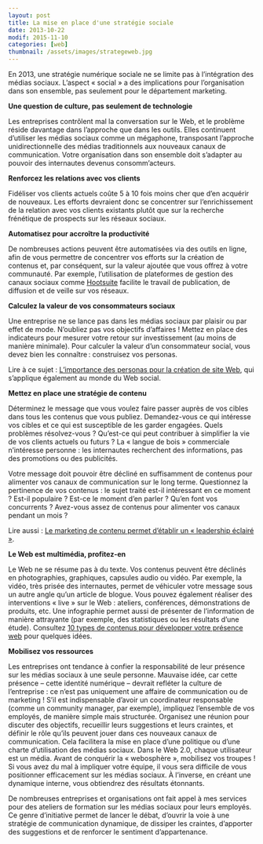 ```yaml
---
layout: post
title: La mise en place d'une stratégie sociale
date: 2013-10-22
modif: 2015-11-10
categories: [web]
thumbnail: /assets/images/strategeweb.jpg
---
```


En 2013, une stratégie numérique sociale ne se limite pas à l’intégration des médias sociaux. L’aspect « social » a des implications pour l’organisation dans son ensemble, pas seulement pour le département marketing.

**Une question de culture, pas seulement de technologie**

Les entreprises contrôlent mal la conversation sur le Web, et le problème réside davantage dans l’approche que dans les outils. Elles continuent d’utiliser les médias sociaux comme un mégaphone, transposant l’approche unidirectionnelle des médias traditionnels aux nouveaux canaux de communication. Votre organisation dans son ensemble doit s’adapter au pouvoir des internautes devenus consomm’acteurs.

**Renforcez les relations avec vos clients**

Fidéliser vos clients actuels coûte 5 à 10 fois moins cher que d’en acquérir de nouveaux. Les efforts devraient donc se concentrer sur l’enrichissement de la relation avec vos clients existants plutôt que sur la recherche frénétique de prospects sur les réseaux sociaux.

**Automatisez pour accroître la productivité**

De nombreuses actions peuvent être automatisées via des outils en ligne, afin de vous permettre de concentrer vos efforts sur la création de contenus et, par conséquent, sur la valeur ajoutée que vous offrez à votre communauté. Par exemple, l’utilisation de plateformes de gestion des canaux sociaux comme [Hootsuite](http://www.hootsuite.com/) facilite le travail de publication, de diffusion et de veille sur vos réseaux.

**Calculez la valeur de vos consommateurs sociaux**

Une entreprise ne se lance pas dans les médias sociaux par plaisir ou par effet de mode. N’oubliez pas vos objectifs d’affaires ! Mettez en place des indicateurs pour mesurer votre retour sur investissement (au moins de manière minimale). Pour calculer la valeur d’un consommateur social, vous devez bien les connaître : construisez vos personas.

Lire à ce sujet : [L’importance des personas pour la création de site Web](limportance-des-personas-pour-la-creation-de-site-web.html), qui s’applique également au monde du Web social.

**Mettez en place une stratégie de contenu**

Déterminez le message que vous voulez faire passer auprès de vos cibles dans tous les contenus que vous publiez. Demandez-vous ce qui intéresse vos cibles et ce qui est susceptible de les garder engagées. Quels problèmes résolvez-vous ? Qu’est-ce qui peut contribuer à simplifier la vie de vos clients actuels ou futurs ? La « langue de bois » commerciale n’intéresse personne : les internautes recherchent des informations, pas des promotions ou des publicités.

Votre message doit pouvoir être décliné en suffisamment de contenus pour alimenter vos canaux de communication sur le long terme. Questionnez la pertinence de vos contenus : le sujet traité est-il intéressant en ce moment ? Est-il populaire ? Est-ce le moment d’en parler ? Qu’en font vos concurrents ? Avez-vous assez de contenus pour alimenter vos canaux pendant un mois ?

Lire aussi : [Le marketing de contenu permet d’établir un « leadership éclairé »](le-marketing-de-contenu-permet-detablir-un-leadership-eclaire.html).

**Le Web est multimédia, profitez-en**

Le Web ne se résume pas à du texte. Vos contenus peuvent être déclinés en photographies, graphiques, capsules audio ou vidéo. Par exemple, la vidéo, très prisée des internautes, permet de véhiculer votre message sous un autre angle qu’un article de blogue. Vous pouvez également réaliser des interventions « live » sur le Web : ateliers, conférences, démonstrations de produits, etc. Une infographie permet aussi de présenter de l’information de manière attrayante (par exemple, des statistiques ou les résultats d’une étude). Consultez [10 types de contenus pour développer votre présence web](10-types-de-contenus-pour-developper-votre-presence-web.html) pour quelques idées.

**Mobilisez vos ressources**

Les entreprises ont tendance à confier la responsabilité de leur présence sur les médias sociaux à une seule personne. Mauvaise idée, car cette présence – cette identité numérique – devrait refléter la culture de l’entreprise : ce n’est pas uniquement une affaire de communication ou de marketing !
S’il est indispensable d’avoir un coordinateur responsable (comme un community manager, par exemple), impliquez l’ensemble de vos employés, de manière simple mais structurée. Organisez une réunion pour discuter des objectifs, recueillir leurs suggestions et leurs craintes, et définir le rôle qu’ils peuvent jouer dans ces nouveaux canaux de communication. Cela facilitera la mise en place d’une politique ou d’une charte d’utilisation des médias sociaux.
Dans le Web 2.0, chaque utilisateur est un média. Avant de conquérir la « webosphère », mobilisez vos troupes ! Si vous avez du mal à impliquer votre équipe, il vous sera difficile de vous positionner efficacement sur les médias sociaux. À l’inverse, en créant une dynamique interne, vous obtiendrez des résultats étonnants.

De nombreuses entreprises et organisations ont fait appel à mes services pour des ateliers de formation sur les médias sociaux pour leurs employés. Ce genre d’initiative permet de lancer le débat, d’ouvrir la voie à une stratégie de communication dynamique, de dissiper les craintes, d’apporter des suggestions et de renforcer le sentiment d’appartenance.
